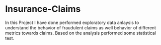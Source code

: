 # Insurance-Claims

In this Project I have done performed exploratory data anlaysis to understand the behavior of fraudulent claims as well behavior of different metrics towards claims.
Based on the analysis performed some statistical test.
